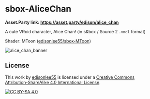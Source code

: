 # sbox-AliceChan

**Asset.Party link: https://asset.party/edison/alice_chan**

A cute VRoid character, Alice Chan!
(in s&box / Source 2 `.vmdl` format)

Shader: MToon ([edisonlee55/sbox-MToon](https://github.com/edisonlee55/sbox-MToon))

![alice_chan_banner](https://user-images.githubusercontent.com/5277788/205443166-7394059b-c27d-4af9-8fb7-3720e4eddd9c.png)

## License
This work by [edisonlee55](https://github.com/edisonlee55) is licensed under a
[Creative Commons Attribution-ShareAlike 4.0 International License][cc-by-sa].

[![CC BY-SA 4.0][cc-by-sa-image]][cc-by-sa]

[cc-by-sa]: http://creativecommons.org/licenses/by-sa/4.0/
[cc-by-sa-image]: https://licensebuttons.net/l/by-sa/4.0/88x31.png
